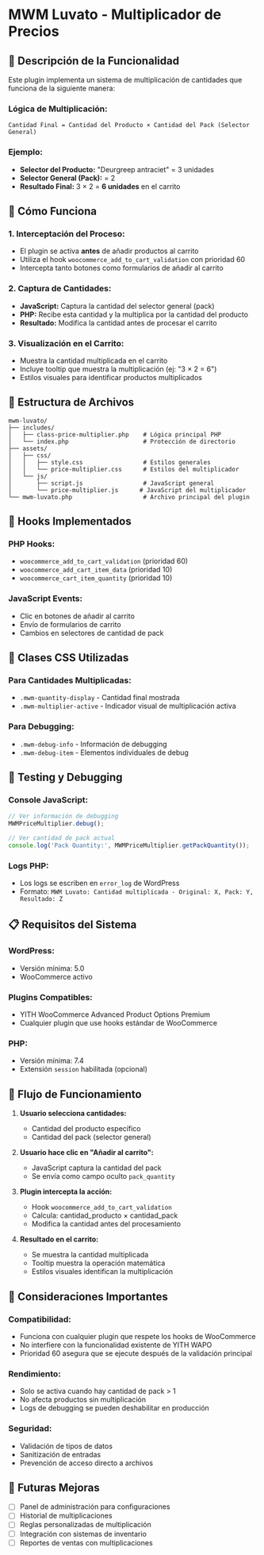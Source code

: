 # MWM Luvato - Multiplicador de Precios

## 🎯 **Descripción de la Funcionalidad**

Este plugin implementa un sistema de multiplicación de cantidades que funciona de la siguiente manera:

### **Lógica de Multiplicación:**
```
Cantidad Final = Cantidad del Producto × Cantidad del Pack (Selector General)
```

### **Ejemplo:**
- **Selector del Producto:** "Deurgreep antraciet" = 3 unidades
- **Selector General (Pack):** = 2 
- **Resultado Final:** 3 × 2 = **6 unidades** en el carrito

## 🚀 **Cómo Funciona**

### **1. Interceptación del Proceso:**
- El plugin se activa **antes** de añadir productos al carrito
- Utiliza el hook `woocommerce_add_to_cart_validation` con prioridad 60
- Intercepta tanto botones como formularios de añadir al carrito

### **2. Captura de Cantidades:**
- **JavaScript:** Captura la cantidad del selector general (pack)
- **PHP:** Recibe esta cantidad y la multiplica por la cantidad del producto
- **Resultado:** Modifica la cantidad antes de procesar el carrito

### **3. Visualización en el Carrito:**
- Muestra la cantidad multiplicada en el carrito
- Incluye tooltip que muestra la multiplicación (ej: "3 × 2 = 6")
- Estilos visuales para identificar productos multiplicados

## 📁 **Estructura de Archivos**

```
mwm-luvato/
├── includes/
│   ├── class-price-multiplier.php    # Lógica principal PHP
│   └── index.php                     # Protección de directorio
├── assets/
│   ├── css/
│   │   ├── style.css                 # Estilos generales
│   │   └── price-multiplier.css      # Estilos del multiplicador
│   └── js/
│       ├── script.js                 # JavaScript general
│       └── price-multiplier.js      # JavaScript del multiplicador
└── mwm-luvato.php                    # Archivo principal del plugin
```

## 🔧 **Hooks Implementados**

### **PHP Hooks:**
- `woocommerce_add_to_cart_validation` (prioridad 60)
- `woocommerce_add_cart_item_data` (prioridad 10)
- `woocommerce_cart_item_quantity` (prioridad 10)

### **JavaScript Events:**
- Clic en botones de añadir al carrito
- Envío de formularios de carrito
- Cambios en selectores de cantidad de pack

## 🎨 **Clases CSS Utilizadas**

### **Para Cantidades Multiplicadas:**
- `.mwm-quantity-display` - Cantidad final mostrada
- `.mwm-multiplier-active` - Indicador visual de multiplicación activa

### **Para Debugging:**
- `.mwm-debug-info` - Información de debugging
- `.mwm-debug-item` - Elementos individuales de debug

## 🧪 **Testing y Debugging**

### **Console JavaScript:**
```javascript
// Ver información de debugging
MWMPriceMultiplier.debug();

// Ver cantidad de pack actual
console.log('Pack Quantity:', MWMPriceMultiplier.getPackQuantity());
```

### **Logs PHP:**
- Los logs se escriben en `error_log` de WordPress
- Formato: `MWM Luvato: Cantidad multiplicada - Original: X, Pack: Y, Resultado: Z`

## 📋 **Requisitos del Sistema**

### **WordPress:**
- Versión mínima: 5.0
- WooCommerce activo

### **Plugins Compatibles:**
- YITH WooCommerce Advanced Product Options Premium
- Cualquier plugin que use hooks estándar de WooCommerce

### **PHP:**
- Versión mínima: 7.4
- Extensión `session` habilitada (opcional)

## 🔄 **Flujo de Funcionamiento**

1. **Usuario selecciona cantidades:**
   - Cantidad del producto específico
   - Cantidad del pack (selector general)

2. **Usuario hace clic en "Añadir al carrito":**
   - JavaScript captura la cantidad del pack
   - Se envía como campo oculto `pack_quantity`

3. **Plugin intercepta la acción:**
   - Hook `woocommerce_add_to_cart_validation`
   - Calcula: cantidad_producto × cantidad_pack
   - Modifica la cantidad antes del procesamiento

4. **Resultado en el carrito:**
   - Se muestra la cantidad multiplicada
   - Tooltip muestra la operación matemática
   - Estilos visuales identifican la multiplicación

## 🚨 **Consideraciones Importantes**

### **Compatibilidad:**
- Funciona con cualquier plugin que respete los hooks de WooCommerce
- No interfiere con la funcionalidad existente de YITH WAPO
- Prioridad 60 asegura que se ejecute después de la validación principal

### **Rendimiento:**
- Solo se activa cuando hay cantidad de pack > 1
- No afecta productos sin multiplicación
- Logs de debugging se pueden deshabilitar en producción

### **Seguridad:**
- Validación de tipos de datos
- Sanitización de entradas
- Prevención de acceso directo a archivos

## 🔮 **Futuras Mejoras**

- [ ] Panel de administración para configuraciones
- [ ] Historial de multiplicaciones
- [ ] Reglas personalizadas de multiplicación
- [ ] Integración con sistemas de inventario
- [ ] Reportes de ventas con multiplicaciones
